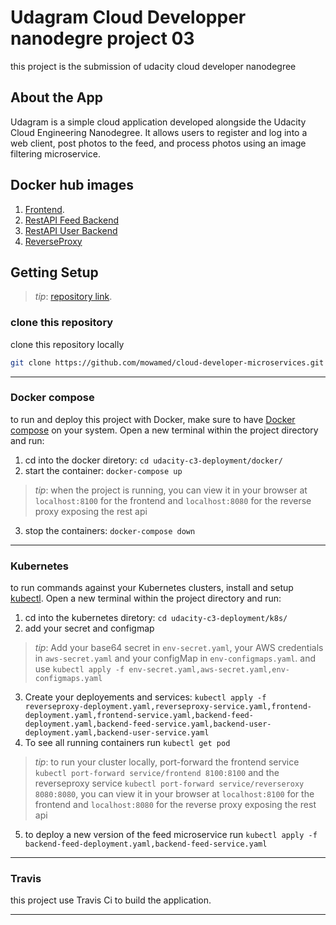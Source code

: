 # Udagram Cloud Developper nanodegre project 03

this project is the submission of udacity cloud developer nanodegree

## About the App
Udagram is a simple cloud application developed alongside the Udacity Cloud Engineering Nanodegree. It allows users to register and log into a web client, post photos to the feed, and process photos using an image filtering microservice.

## Docker hub images
1. [Frontend](https://hub.docker.com/r/mowamed/image-filter-frontend). 
2. [RestAPI Feed Backend](https://hub.docker.com/r/mowamed/image-filter-restapi-feed)
3. [RestAPI User Backend](https://hub.docker.com/r/mowamed/image-filter-restapi-user)
4. [ReverseProxy](https://hub.docker.com/r/mowamed/image-filter-reverse-proxy)


## Getting Setup

>_tip_: [repository link](https://github.com/mowamed/cloud-developer-microservices).

### clone this repository
clone this repository locally
```bash
git clone https://github.com/mowamed/cloud-developer-microservices.git
```

***

### Docker compose
to run and deploy this project with Docker, make sure to have [Docker compose](https://github.com/docker/compose) on your system. Open a new terminal within the project directory and run:
1. cd into the docker diretory: `cd udacity-c3-deployment/docker/`
2. start the container: `docker-compose up`
>_tip_: when the project is running, you can view it in your browser at `localhost:8100` for the frontend and `localhost:8080` for the reverse proxy exposing the rest api
3. stop the containers: `docker-compose down`

***

### Kubernetes
to run commands against your Kubernetes clusters, install and setup [kubectl](https://kubernetes.io/docs/tasks/tools/install-kubectl/). Open a new terminal within the project directory and run:
1. cd into the kubernetes diretory: `cd udacity-c3-deployment/k8s/`
2. add your secret and configmap
>_tip_: Add your  base64 secret in  `env-secret.yaml`, your AWS credentials in `aws-secret.yaml` and your configMap in `env-configmaps.yaml`. and use `kubectl apply -f env-secret.yaml,aws-secret.yaml,env-configmaps.yaml`
3. Create your deployements and services: `kubectl apply -f reverseproxy-deployment.yaml,reverseproxy-service.yaml,frontend-deployment.yaml,frontend-service.yaml,backend-feed-deployment.yaml,backend-feed-service.yaml,backend-user-deployment.yaml,backend-user-service.yaml`
4. To see all running containers run `kubectl get pod`
>_tip_: to run your cluster locally, port-forward the frontend service `kubectl port-forward service/frontend 8100:8100` and the reverseproxy service `kubectl port-forward service/reverseroxy 8080:8080`, you can view it in your browser at `localhost:8100` for the frontend and `localhost:8080` for the reverse proxy exposing the rest api
5. to deploy a new version of the feed microservice run `kubectl apply -f backend-feed-deployment.yaml,backend-feed-service.yaml`

***

### Travis
this project use Travis Ci to build the application.
***